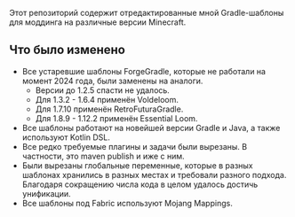 Этот репозиторий содержит отредактированные мной Gradle-шаблоны для моддинга на различные версии Minecraft.

## Что было изменено

* Все устаревшие шаблоны ForgeGradle, которые не работали на момент 2024 года, были заменены на аналоги.
    * Версии до 1.2.5 спасти не удалось.
    * Для 1.3.2 - 1.6.4 применён Voldeloom.
    * Для 1.7.10 применён RetroFuturaGradle.
    * Для 1.8.9 - 1.12.2 применён Essential Loom.
* Все шаблоны работают на новейшей версии Gradle и Java, а также используют Kotlin DSL.
* Все редко требуемые плагины и задачи были вырезаны. В частности, это maven publish и иже с ним.
* Были вырезаны глобальные переменные, которые в разных шаблонах хранились в разных местах и требовали
  разного подхода. Благодаря сокращению числа кода в целом удалось достичь унификации. 
* Все шаблоны под Fabric используют Mojang Mappings.
